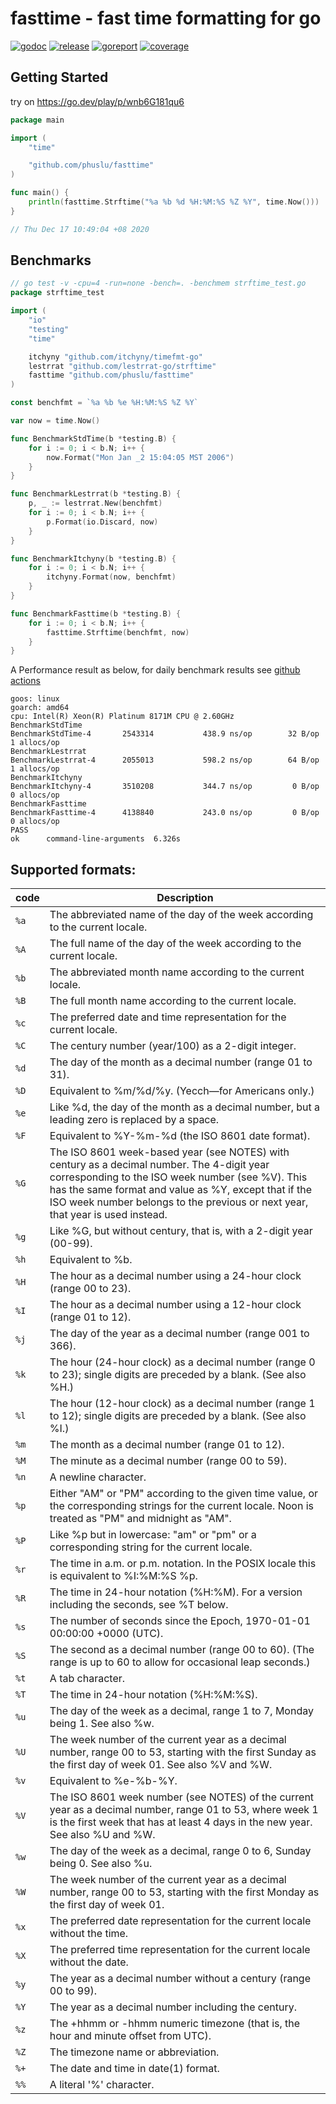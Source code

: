 # fasttime - fast time formatting for go

[![godoc][godoc-img]][godoc] [![release][release-img]][release] [![goreport][goreport-img]][goreport] [![coverage][coverage-img]][coverage]

## Getting Started

try on https://go.dev/play/p/wnb6G181qu6
```go
package main

import (
	"time"

	"github.com/phuslu/fasttime"
)

func main() {
	println(fasttime.Strftime("%a %b %d %H:%M:%S %Z %Y", time.Now()))
}

// Thu Dec 17 10:49:04 +08 2020
```

## Benchmarks

```go
// go test -v -cpu=4 -run=none -bench=. -benchmem strftime_test.go
package strftime_test

import (
	"io"
	"testing"
	"time"

	itchyny "github.com/itchyny/timefmt-go"
	lestrrat "github.com/lestrrat-go/strftime"
	fasttime "github.com/phuslu/fasttime"
)

const benchfmt = `%a %b %e %H:%M:%S %Z %Y`

var now = time.Now()

func BenchmarkStdTime(b *testing.B) {
	for i := 0; i < b.N; i++ {
		now.Format("Mon Jan _2 15:04:05 MST 2006")
	}
}

func BenchmarkLestrrat(b *testing.B) {
	p, _ := lestrrat.New(benchfmt)
	for i := 0; i < b.N; i++ {
		p.Format(io.Discard, now)
	}
}

func BenchmarkItchyny(b *testing.B) {
	for i := 0; i < b.N; i++ {
		itchyny.Format(now, benchfmt)
	}
}

func BenchmarkFasttime(b *testing.B) {
	for i := 0; i < b.N; i++ {
		fasttime.Strftime(benchfmt, now)
	}
}
```
A Performance result as below, for daily benchmark results see [github actions][benchmark]
```
goos: linux
goarch: amd64
cpu: Intel(R) Xeon(R) Platinum 8171M CPU @ 2.60GHz
BenchmarkStdTime
BenchmarkStdTime-4    	 2543314	       438.9 ns/op	      32 B/op	       1 allocs/op
BenchmarkLestrrat
BenchmarkLestrrat-4   	 2055013	       598.2 ns/op	      64 B/op	       1 allocs/op
BenchmarkItchyny
BenchmarkItchyny-4    	 3510208	       344.7 ns/op	       0 B/op	       0 allocs/op
BenchmarkFasttime
BenchmarkFasttime-4   	 4138840	       243.0 ns/op	       0 B/op	       0 allocs/op
PASS
ok  	command-line-arguments	6.326s
```

## Supported formats:

| code | Description |
| ---- | --- |
| `%a` | The abbreviated name of the day of the week according to the current locale. |
| `%A` | The full name of the day of the week according to the current locale. |
| `%b` | The abbreviated month name according to the current locale. |
| `%B` | The full month name according to the current locale. |
| `%c` | The preferred date and time representation for the current locale. |
| `%C` | The century number (year/100) as a 2-digit integer. |
| `%d` | The day of the month as a decimal number (range 01 to 31). |
| `%D` | Equivalent to %m/%d/%y.  (Yecch—for Americans only.) |
| `%e` | Like %d, the day of the month as a decimal number, but a leading zero is replaced by a space. |
| `%F` | Equivalent to %Y-%m-%d (the ISO 8601 date format). |
| `%G` | The  ISO 8601 week-based year (see NOTES) with century as a decimal number.  The 4-digit year corresponding to the ISO week number (see %V).  This has the same format and value as %Y, except that if the ISO week number belongs to the previous or next year, that year is used instead. |
| `%g` | Like %G, but without century, that is, with a 2-digit year (00-99). |
| `%h` | Equivalent to %b. |
| `%H` | The hour as a decimal number using a 24-hour clock (range 00 to 23). |
| `%I` | The hour as a decimal number using a 12-hour clock (range 01 to 12). |
| `%j` | The day of the year as a decimal number (range 001 to 366). |
| `%k` | The hour (24-hour clock) as a decimal number (range 0 to 23); single digits are preceded by a blank.  (See also %H.)  |
| `%l` | The hour (12-hour clock) as a decimal number (range 1 to 12); single digits are preceded by a blank.  (See also %I.)  |
| `%m` | The month as a decimal number (range 01 to 12). |
| `%M` | The minute as a decimal number (range 00 to 59). |
| `%n` | A newline character. |
| `%p` | Either "AM" or "PM" according to the given time value, or the corresponding strings for the current locale.  Noon is treated as "PM" and midnight as "AM". |
| `%P` | Like %p but in lowercase: "am" or "pm" or a corresponding string for the current locale. |
| `%r` | The time in a.m. or p.m. notation.  In the POSIX locale this is equivalent to %I:%M:%S %p. |
| `%R` | The time in 24-hour notation (%H:%M). For a version including the seconds, see %T below. |
| `%s` | The number of seconds since the Epoch, 1970-01-01 00:00:00 +0000 (UTC). |
| `%S` | The second as a decimal number (range 00 to 60).  (The range is up to 60 to allow for occasional leap seconds.) |
| `%t` | A tab character. |
| `%T` | The time in 24-hour notation (%H:%M:%S). |
| `%u` | The day of the week as a decimal, range 1 to 7, Monday being 1.  See also %w. |
| `%U` | The week number of the current year as a decimal number, range 00 to 53, starting with the first Sunday as the first day of week 01.  See also %V and %W. |
| `%v` | Equivalent to %e-%b-%Y. |
| `%V` | The ISO 8601 week number (see NOTES) of the current year as a decimal number, range 01 to 53, where week 1 is the first week that has at least 4 days in the new year.  See also %U and %W. |
| `%w` | The day of the week as a decimal, range 0 to 6, Sunday being 0.  See also %u. |
| `%W` | The week number of the current year as a decimal number, range 00 to 53, starting with the first Monday as the first day of week 01. |
| `%x` | The preferred date representation for the current locale without the time. |
| `%X` | The preferred time representation for the current locale without the date. |
| `%y` | The year as a decimal number without a century (range 00 to 99). |
| `%Y` | The year as a decimal number including the century. |
| `%z` | The +hhmm or -hhmm numeric timezone (that is, the hour and minute offset from UTC). |
| `%Z` | The timezone name or abbreviation. |
| `%+` | The date and time in date(1) format. |
| `%%` | A literal '%' character. |

[godoc-img]: http://img.shields.io/badge/godoc-reference-blue.svg
[godoc]: https://godoc.org/github.com/phuslu/fasttime
[release-img]: https://img.shields.io/github/v/tag/phuslu/fasttime?label=release
[release]: https://github.com/phuslu/fasttime/releases
[goreport-img]: https://goreportcard.com/badge/github.com/phuslu/fasttime
[goreport]: https://goreportcard.com/report/github.com/phuslu/fasttime
[coverage-img]: http://gocover.io/_badge/github.com/phuslu/fasttime
[coverage]: https://gocover.io/github.com/phuslu/fasttime
[benchmark]: https://github.com/phuslu/fasttime/actions/workflows/benchmark.yml?query=workflow%3Abenchmark
